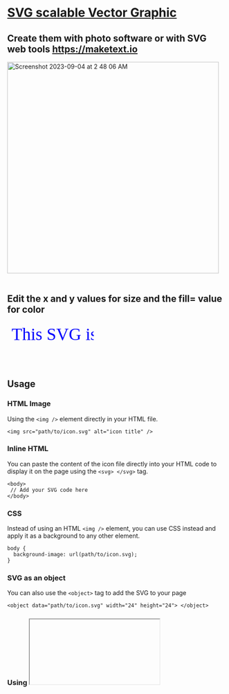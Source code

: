 # <a href="https://svg2.jessejesse.com">SVG scalable Vector Graphic</a>
## Create them with photo software or with SVG web tools  [](https://maketext.io)https://maketext.io
<img width="489" alt="Screenshot 2023-09-04 at 2 48 06 AM" src="https://github.com/sudo-self/SVG/assets/119916323/a7d996b2-bb42-4f0a-9ad1-3e90f628f68f"><br><br>

## Edit the x and y values for size and the fill= value for color

<svg width="200" height="100" xmlns="http://www.w3.org/2000/svg">
  <text x="10" y="40" font-family="Karla" font-size="40" fill="blue">This SVG is BLUE</text>
</svg>


## Usage

### HTML Image
Using the ```<img />``` element directly in your HTML file.
```
<img src="path/to/icon.svg" alt="icon title" />
```

### Inline HTML 
You can paste the content of the icon file directly into your HTML code to display it on the page using the ```<svg> </svg>``` tag.
```
<body>
 // Add your SVG code here
</body>
```

### CSS 
Instead of using an HTML ```<img />``` element, you can use CSS instead and apply it as a background to any other element.
```
body {
  background-image: url(path/to/icon.svg);
}
```

### SVG as an object
You can also use the ```<object>``` tag to add the SVG to your page
```
<object data="path/to/icon.svg" width="24" height="24"> </object>
```

### Using <iframe>
Keep in mind that using iframe is not recommended, because its hard to maintain
```
<iframe src="path/to/icon.svg"> </iframe>
```

### SVG as embed
Most of the modern browsers have deprecated plugins, so this is not recommended.
```
<embed src="path/to/icon.svg" />
```
